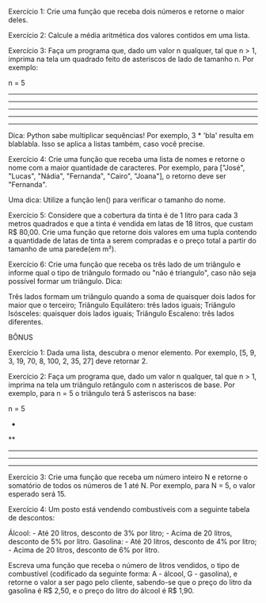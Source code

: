 Exercício 1: Crie uma função que receba dois números e retorne o maior deles.



Exercício 2: Calcule a média aritmética dos valores contidos em uma lista.



Exercício 3: Faça um programa que, dado um valor n qualquer, tal que n > 1, imprima na tela um quadrado feito de asteriscos de lado de tamanho n. Por exemplo:

n = 5

*****
*****
*****
*****
*****

Dica: Python sabe multiplicar sequências! Por exemplo, 3 * 'bla' resulta em blablabla. Isso se aplica a listas também, caso você precise.



Exercício 4: Crie uma função que receba uma lista de nomes e retorne o nome com a maior quantidade de caracteres. Por exemplo, para ["José", "Lucas", "Nádia", "Fernanda", "Cairo", "Joana"], o retorno deve ser "Fernanda".

Uma dica: Utilize a função len() para verificar o tamanho do nome.



Exercício 5: Considere que a cobertura da tinta é de 1 litro para cada 3 metros quadrados e que a tinta é vendida em latas de 18 litros, que custam R$ 80,00. Crie uma função que retorne dois valores em uma tupla contendo a quantidade de latas de tinta a serem compradas e o preço total a partir do tamanho de uma parede(em m²).



Exercício 6: Crie uma função que receba os três lado de um triângulo e informe qual o tipo de triângulo formado ou "não é triangulo", caso não seja possível formar um triângulo.
Dica:

  Três lados formam um triângulo quando a soma de quaisquer dois lados for maior que o terceiro;
  Triângulo Equilátero: três lados iguais;
  Triângulo Isósceles: quaisquer dois lados iguais;
  Triângulo Escaleno: três lados diferentes.




BÔNUS

Exercício 1: Dada uma lista, descubra o menor elemento. Por exemplo, [5, 9, 3, 19, 70, 8, 100, 2, 35, 27] deve retornar 2.



Exercício 2: Faça um programa que, dado um valor n qualquer, tal que n > 1, imprima na tela um triângulo retângulo com n asteriscos de base. Por exemplo, para n = 5 o triângulo terá 5 asteriscos na base:

n = 5

*
**
***
****
*****



Exercício 3: Crie uma função que receba um número inteiro N e retorne o somatório de todos os números de 1 até N. Por exemplo, para N = 5, o valor esperado será 15.



Exercício 4: Um posto está vendendo combustíveis com a seguinte tabela de descontos:

  Álcool:
    - Até 20 litros, desconto de 3% por litro;
    - Acima de 20 litros, desconto de 5% por litro.
  Gasolina:
    - Até 20 litros, desconto de 4% por litro;
    - Acima de 20 litros, desconto de 6% por litro.

Escreva uma função que receba o número de litros vendidos, o tipo de combustível (codificado da seguinte forma: A - álcool, G - gasolina), e retorne o valor a ser pago pelo cliente, sabendo-se que o preço do litro da gasolina é R$ 2,50, e o preço do litro do álcool é R$ 1,90.
